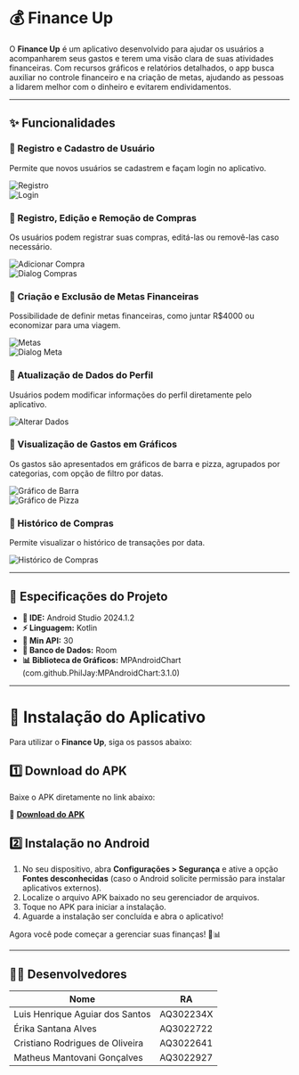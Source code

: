 # 💰 Finance Up

O **Finance Up** é um aplicativo desenvolvido para ajudar os usuários a acompanharem seus gastos e terem uma visão clara de suas atividades financeiras. Com recursos gráficos e relatórios detalhados, o app busca auxiliar no controle financeiro e na criação de metas, ajudando as pessoas a lidarem melhor com o dinheiro e evitarem endividamentos.

---

## ✨ Funcionalidades

### 🔹 Registro e Cadastro de Usuário  
Permite que novos usuários se cadastrem e façam login no aplicativo.

![Registro](app/src/main/assets/screenshots/Registro.png)  
![Login](app/src/main/assets/screenshots/Login.png)

### 🔹 Registro, Edição e Remoção de Compras  
Os usuários podem registrar suas compras, editá-las ou removê-las caso necessário.

![Adicionar Compra](app/src/main/assets/screenshots/Adicionar%20Compra.png)  
![Dialog Compras](app/src/main/assets/screenshots/DialogCompras.png)

### 🔹 Criação e Exclusão de Metas Financeiras  
Possibilidade de definir metas financeiras, como juntar R$4000 ou economizar para uma viagem.

![Metas](app/src/main/assets/screenshots/Metas.png)  
![Dialog Meta](app/src/main/assets/screenshots/DialogMeta.png)

### 🔹 Atualização de Dados do Perfil  
Usuários podem modificar informações do perfil diretamente pelo aplicativo.

![Alterar Dados](app/src/main/assets/screenshots/AlterarDados.png)

### 🔹 Visualização de Gastos em Gráficos  
Os gastos são apresentados em gráficos de barra e pizza, agrupados por categorias, com opção de filtro por datas.

![Gráfico de Barra](app/src/main/assets/screenshots/Grafico_barra.png)  
![Gráfico de Pizza](app/src/main/assets/screenshots/Grafico_pizza.png)

### 🔹 Histórico de Compras
Permite visualizar o histórico de transações por data.

![Histórico de Compras](app/src/main/assets/screenshots/DatasHistorico.png)

---

## 📌 Especificações do Projeto

- **📱 IDE:** Android Studio 2024.1.2  
- **⚡ Linguagem:** Kotlin  
- **📲 Min API:** 30  
- **📂 Banco de Dados:** Room  
- **📊 Biblioteca de Gráficos:** MPAndroidChart (com.github.PhilJay:MPAndroidChart:3.1.0)  

---

# 🚀 Instalação do Aplicativo

Para utilizar o **Finance Up**, siga os passos abaixo:

## 1️⃣ Download do APK  
Baixe o APK diretamente no link abaixo:

🔗 **[Download do APK](https://drive.google.com/file/d/1xdbKkavL9T0k8ho3PvVUQbV8zcwDtrS5/view?usp=sharing)**

## 2️⃣ Instalação no Android  
1. No seu dispositivo, abra **Configurações > Segurança** e ative a opção **Fontes desconhecidas** (caso o Android solicite permissão para instalar aplicativos externos).
2. Localize o arquivo APK baixado no seu gerenciador de arquivos.
3. Toque no APK para iniciar a instalação.
4. Aguarde a instalação ser concluída e abra o aplicativo!

Agora você pode começar a gerenciar suas finanças! 🚀📊

---

## 👨‍💻 Desenvolvedores

| Nome | RA |
|-------|------|
| Luis Henrique Aguiar dos Santos | AQ302234X |
| Érika Santana Alves | AQ3022722 |
| Cristiano Rodrigues de Oliveira | AQ3022641 |
| Matheus Mantovani Gonçalves | AQ3022927 |
